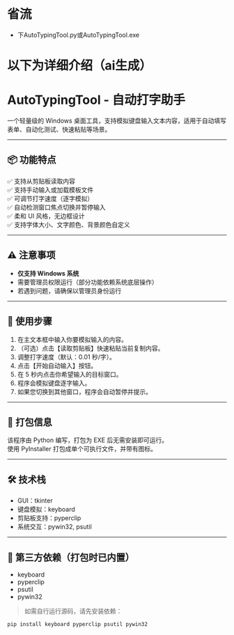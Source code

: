 # 省流
- 下AutoTypingTool.py或AutoTypingTool.exe

# 以下为详细介绍（ai生成） 
# AutoTypingTool - 自动打字助手

一个轻量级的 Windows 桌面工具，支持模拟键盘输入文本内容，适用于自动填写表单、自动化测试、快速粘贴等场景。

---

## 📦 功能特点

✅ 支持从剪贴板读取内容  
✅ 支持手动输入或加载模板文件  
✅ 可调节打字速度（逐字模拟）  
✅ 自动检测窗口焦点切换并暂停输入  
✅ 柔和 UI 风格，无边框设计  
✅ 支持字体大小、文字颜色、背景颜色自定义  

---

## ⚠️ 注意事项

- **仅支持 Windows 系统**
- 需要管理员权限运行（部分功能依赖系统底层操作）
- 若遇到问题，请确保以管理员身份运行

---

## 🧩 使用步骤

1. 在主文本框中输入你要模拟输入的内容。
2. （可选）点击【读取剪贴板】快速粘贴当前复制内容。
3. 调整打字速度（默认：0.01 秒/字）。
4. 点击【开始自动输入】按钮。
5. 在 5 秒内点击你希望输入的目标窗口。
6. 程序会模拟键盘逐字输入。
7. 如果您切换到其他窗口，程序会自动暂停并提示。

---

## 💾 打包信息

该程序由 Python 编写，打包为 EXE 后无需安装即可运行。  
使用 PyInstaller 打包成单个可执行文件，并带有图标。

---

## 🛠️ 技术栈

- GUI：tkinter
- 键盘模拟：keyboard
- 剪贴板支持：pyperclip
- 系统交互：pywin32, psutil

---

## 📝 第三方依赖（打包时已内置）

- keyboard
- pyperclip
- psutil
- pywin32

> 如需自行运行源码，请先安装依赖：
```bash
pip install keyboard pyperclip psutil pywin32